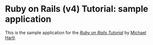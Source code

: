 # Ruby on Rails (v4) Tutorial: sample application

This is the sample application for the
[*Ruby on Rails Tutorial*](http://railstutorial.org/)
by [Michael Hartl](http://michaelhartl.com/).
